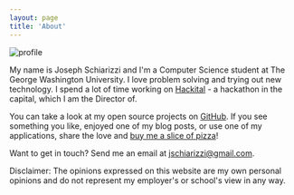 ```yaml
---
layout: page
title: 'About'
---
```


<img src="http://i.imgur.com/gFWMev6.jpg" alt="profile" class="profile" />

My name is Joseph Schiarizzi and I'm a Computer Science student at The George Washington University. I love problem solving and trying out new technology.  I spend a lot of time working on [Hackital](hackital.io) - a hackathon in the capital, which I am the Director of.  

You can take a look at my open source projects on [GitHub](https://www.github.com/jschiarizzi). If you see something you like, enjoyed one of my blog posts, or use one of my applications, share the love and [buy me a slice of pizza](https://www.paypal.me/JosephSchiarizzi)!

Want to get in touch? Send me an email at [jschiarizzi@gmail.com](mailto:jschiarizzi@gmail.com).

Disclaimer: The opinions expressed on this website are my own personal opinions and do not represent my employer's or school's view in any way.
